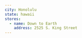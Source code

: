 ```yaml
---
city: Honolulu
state: hawaii
stores:
  - name: Down to Earth
    address: 2525 S. King Street
---
```

